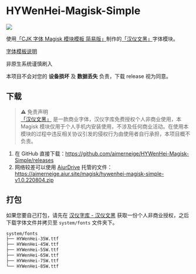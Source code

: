# HYWenHei-Magisk-Simple

![](https://hanyiwebsite.oss-cn-beijing.aliyuncs.com/fontheaderimg/%E6%B1%89%E4%BB%AA%E6%96%87%E9%BB%91/5.00/HYWenHei-55W.svg)

使用[「CJK 字体 Magisk 模块模板 简易版」](https://github.com/lxgw/simple-cjk-font-magisk-module-template)制作的[「汉仪文黑」](https://www.hanyi.com.cn/productdetail?id=987)字体模块。

[字体模板说明](README-lxgw.md)

非原生系统谨慎刷入

本项目不会对您的 **设备损坏** 及 **数据丢失** 负责，下载 release 视为同意。

## 下载

> :warning: 免责声明\
> [「汉仪文黑」](https://www.foundertype.com/index.php/FontInfo/index/id/684) 是一款商业字体，汉仪字库免费授权个人非商业使用，本 Magisk 模块仅用于个人手机内安装使用，不涉及任何商业活动。在使用本模块的过程中违反相关协议引发的侵权行为由使用者自行承担，本项目概不负责。

1. 在 GitHub 直接下载：<https://github.com/aimerneige/HYWenHei-Magisk-Simple/releases>
2. 网络较差可以使用 [AiurDrive](https://github.com/AiursoftWeb/AiurDrive) 托管的文件：<https://aimerneige.aiur.site/magisk/hywenhei-magisk-simple-v1.0.220804.zip>

## 打包

如果您要自己打包，请先在 [汉仪字库 - 汉仪文黑](https://www.hanyi.com.cn/productdetail?id=987) 获取一份个人非商业授权，之后下载字体文件并拷贝至 `system/fonts` 文件夹下。

```bash
system/fonts
├── HYWenHei-35W.ttf
├── HYWenHei-45W.ttf
├── HYWenHei-55W.ttf
├── HYWenHei-65W.ttf
├── HYWenHei-75W.ttf
└── HYWenHei-85W.ttf
```
